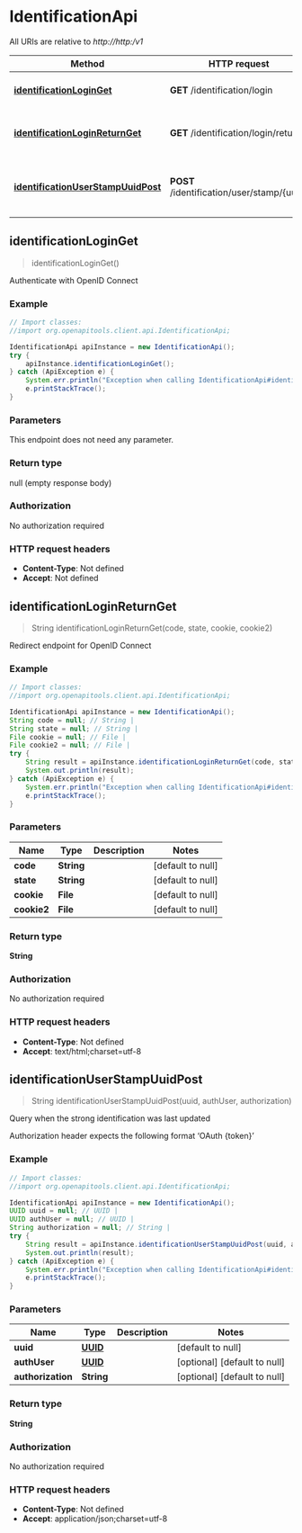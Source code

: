 # IdentificationApi

All URIs are relative to *http://http:/v1*

Method | HTTP request | Description
------------- | ------------- | -------------
[**identificationLoginGet**](IdentificationApi.md#identificationLoginGet) | **GET** /identification/login | Authenticate with OpenID Connect
[**identificationLoginReturnGet**](IdentificationApi.md#identificationLoginReturnGet) | **GET** /identification/login/return | Redirect endpoint for OpenID Connect
[**identificationUserStampUuidPost**](IdentificationApi.md#identificationUserStampUuidPost) | **POST** /identification/user/stamp/{uuid} | Query when the strong identification was last updated



## identificationLoginGet

> identificationLoginGet()

Authenticate with OpenID Connect

### Example

```java
// Import classes:
//import org.openapitools.client.api.IdentificationApi;

IdentificationApi apiInstance = new IdentificationApi();
try {
    apiInstance.identificationLoginGet();
} catch (ApiException e) {
    System.err.println("Exception when calling IdentificationApi#identificationLoginGet");
    e.printStackTrace();
}
```

### Parameters

This endpoint does not need any parameter.

### Return type

null (empty response body)

### Authorization

No authorization required

### HTTP request headers

- **Content-Type**: Not defined
- **Accept**: Not defined


## identificationLoginReturnGet

> String identificationLoginReturnGet(code, state, cookie, cookie2)

Redirect endpoint for OpenID Connect

### Example

```java
// Import classes:
//import org.openapitools.client.api.IdentificationApi;

IdentificationApi apiInstance = new IdentificationApi();
String code = null; // String | 
String state = null; // String | 
File cookie = null; // File | 
File cookie2 = null; // File | 
try {
    String result = apiInstance.identificationLoginReturnGet(code, state, cookie, cookie2);
    System.out.println(result);
} catch (ApiException e) {
    System.err.println("Exception when calling IdentificationApi#identificationLoginReturnGet");
    e.printStackTrace();
}
```

### Parameters


Name | Type | Description  | Notes
------------- | ------------- | ------------- | -------------
 **code** | **String**|  | [default to null]
 **state** | **String**|  | [default to null]
 **cookie** | **File**|  | [default to null]
 **cookie2** | **File**|  | [default to null]

### Return type

**String**

### Authorization

No authorization required

### HTTP request headers

- **Content-Type**: Not defined
- **Accept**: text/html;charset=utf-8


## identificationUserStampUuidPost

> String identificationUserStampUuidPost(uuid, authUser, authorization)

Query when the strong identification was last updated

Authorization header expects the following format ‘OAuth {token}’

### Example

```java
// Import classes:
//import org.openapitools.client.api.IdentificationApi;

IdentificationApi apiInstance = new IdentificationApi();
UUID uuid = null; // UUID | 
UUID authUser = null; // UUID | 
String authorization = null; // String | 
try {
    String result = apiInstance.identificationUserStampUuidPost(uuid, authUser, authorization);
    System.out.println(result);
} catch (ApiException e) {
    System.err.println("Exception when calling IdentificationApi#identificationUserStampUuidPost");
    e.printStackTrace();
}
```

### Parameters


Name | Type | Description  | Notes
------------- | ------------- | ------------- | -------------
 **uuid** | [**UUID**](.md)|  | [default to null]
 **authUser** | [**UUID**](.md)|  | [optional] [default to null]
 **authorization** | **String**|  | [optional] [default to null]

### Return type

**String**

### Authorization

No authorization required

### HTTP request headers

- **Content-Type**: Not defined
- **Accept**: application/json;charset=utf-8

